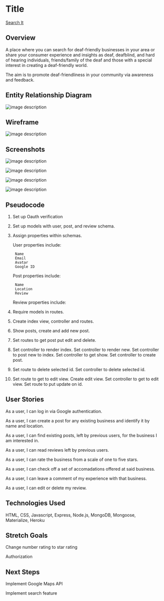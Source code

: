 # Title

[Search It](https://deaf-friendly.herokuapp.com/posts)

## Overview
 A place where you can search for deaf-friendly businesses in your area or share your consumer experience and insights as deaf, deafblind, and hard of hearing individuals, friends/family of the deaf and those with a special interest in creating a deaf-friendly world.
  
The aim is to promote deaf-friendliness in your community via awareness and feedback.

## Entity Relationship Diagram
![image description](../master/public/images/erd.jpg)

## Wireframe

![image description](../master/public/images/wireframe.jpg)

## Screenshots

![image description](../master/public/images/home.jpg)

![image description](../master/public/images/business.jpg)

![image description](../master/public/images/reviews.jpg)

![image description](../master/public/images/form.jpg)


## Pseudocode
1. Set up Oauth verification 

2.  Set up models with user, post, and review schema.

3. Assign properties within schemas. 

	User properties include:
	
		Name
    	Email
    	Avatar
    	Google ID
	
	Post properties include:
	
		Name
		Location
		Review
	
	Review properties include:
	

4. Require models in routes. 

5. Create index view, controller and routes. 

6. Show posts, create and add new post.

6. Set routes to get post put edit and delete.  

7. Set controller to render index. Set controller to render new. Set controller to post new to index. Set controller to get show. Set controller to create post. 

8. Set route to delete selected id. Set controller to delete selected id.

9. Set route to get to edit view. Create edit view. Set controller to get to edit view. Set route to put update on id.

## User Stories

As a user, I can log in via Google authentication. 

As a user, I can create a post for any existing business and identify it by name and location.

As a user, I can find existing posts, left by previous users, for the business I am interested in.

As a user, I can read reviews left by previous users.

As a user, I can rate the business from a scale of one to five stars. 

As a user, I can check off a set of accomadations offered at said business.

As a user, I can leave a comment of my experience with that business. 

As a user, I can edit or delete my review.


## Technologies Used
HTML, CSS, Javascript, Express, Node.js, MongoDB, Mongoose, Materialize, Heroku

## Stretch Goals

Change number rating to star rating

Authorization

## Next Steps

Implement Google Maps API

Implement search feature